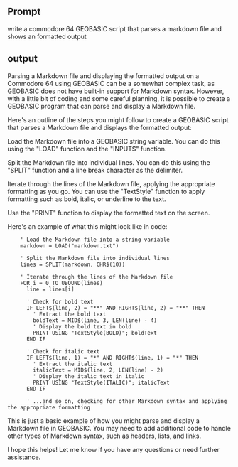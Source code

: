 ## Prompt
write a commodore 64 GEOBASIC script that parses a markdown file and shows an formatted output

## output
Parsing a Markdown file and displaying the formatted output on a Commodore 64 using GEOBASIC can be a somewhat complex task, as GEOBASIC does not have built-in support for Markdown syntax. However, with a little bit of coding and some careful planning, it is possible to create a GEOBASIC program that can parse and display a Markdown file.

Here's an outline of the steps you might follow to create a GEOBASIC script that parses a Markdown file and displays the formatted output:

Load the Markdown file into a GEOBASIC string variable. You can do this using the "LOAD" function and the "INPUT$" function.

Split the Markdown file into individual lines. You can do this using the "SPLIT" function and a line break character as the delimiter.

Iterate through the lines of the Markdown file, applying the appropriate formatting as you go. You can use the "TextStyle" function to apply formatting such as bold, italic, or underline to the text.

Use the "PRINT" function to display the formatted text on the screen.

Here's an example of what this might look like in code:


        ' Load the Markdown file into a string variable
        markdown = LOAD("markdown.txt")

        ' Split the Markdown file into individual lines
        lines = SPLIT(markdown, CHR$(10))

        ' Iterate through the lines of the Markdown file
        FOR i = 0 TO UBOUND(lines)
          line = lines[i]

          ' Check for bold text
          IF LEFT$(line, 2) = "**" AND RIGHT$(line, 2) = "**" THEN
            ' Extract the bold text
            boldText = MID$(line, 3, LEN(line) - 4)
            ' Display the bold text in bold
            PRINT USING "TextStyle(BOLD)"; boldText
          END IF

          ' Check for italic text
          IF LEFT$(line, 1) = "*" AND RIGHT$(line, 1) = "*" THEN
            ' Extract the italic text
            italicText = MID$(line, 2, LEN(line) - 2)
            ' Display the italic text in italic
            PRINT USING "TextStyle(ITALIC)"; italicText
          END IF

          ' ...and so on, checking for other Markdown syntax and applying the appropriate formatting
  
This is just a basic example of how you might parse and display a Markdown file in GEOBASIC. You may need to add additional code to handle other types of Markdown syntax, such as headers, lists, and links.

I hope this helps! Let me know if you have any questions or need further assistance.

